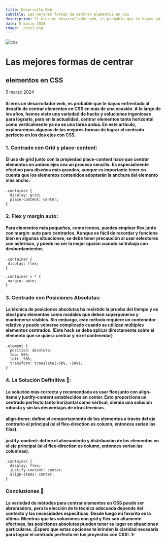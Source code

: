 ```yaml
---
title: Desarrollo Web
subtitle: Las mejores formas de centrar elementos en CSS
description: Si eres un desarrollador web, es probable que te hayas enfrentado al desafío de centrar elementos en CSS en más de una ocasión. En la actualidad, centrar elementos tanto horizontal como verticalmente ya no es una tarea ardua. Te voy a enseñar diferentes formas de cómo puedes centrar elementos en los dos ejes con CSS.
date: 5 marzo 2024
image: ./css1.png
---
```


![css](./css.png)

# Las mejores formas de centrar
## elementos en CSS

5 marzo 2024

#### Si eres un desarrollador web, es probable que te hayas enfrentado al desafío de centrar elementos en CSS en más de una ocasión. A lo largo de los años, hemos visto una variedad de hacks y soluciones ingeniosas para lograrlo, pero en la actualidad, **centrar** elementos tanto **horizontal** como **verticalmente** ya no es una tarea ardua. En este artículo, exploraremos algunas de las mejores formas de lograr el centrado perfecto en los dos ejes con CSS.

### 1. Centrado con Grid y place-content:

#### El uso de **grid** junto con la propiedad **place-content** hace que centrar elementos en ambos ejes sea un proceso sencillo. Es especialmente efectivo para diseños más grandes, aunque es importante tener en cuenta que los elementos contenidos adoptarán la anchura del elemento más ancho.

    .container {
      display: grid;
      place-content: center;
    }

### 2. Flex y margin auto:

#### Para elementos más pequeños, como iconos, puedes emplear **flex** junto con **margin: auto** para centrarlos. Aunque es fácil de recordar y funciona bien en algunas situaciones, se debe tener precaución al usar selectores con asterisco, y puede no ser la mejor opción cuando se trabaja con desbordamientos.

    .container {
     display: flex;
    }

    .container > * {
     margin: auto;
    }
### 3. Centrado con Posiciones Absolutas:

#### La técnica de **posiciones absolutas** ha resistido la prueba del tiempo y es ideal para elementos como modales que deben superponerse y mantenerse visibles. Sin embargo, este método requiere un contenedor **relativo** y puede volverse complicado cuando se utilizan múltiples elementos centrados. (Este hack se debe aplicar directamente sobre el elemento que se quiera centrar y no el contenedor)

    .element {
      position: absolute;
      top: 50%;
      left: 50%;
      transform: translate(-50%, -50%);
    } 

### 4. La Solución Definitiva 💜: 

#### La solución más correcta y recomendada es usar **flex** junto con **align-items** y **justify-content** establecidos en **center**. Esto proporciona un centrado perfecto tanto horizontal como vertical, siendo una solución robusta y sin las desventajas de otras técnicas.

#### **align-items**: define el comportamiento de los elementos a través del eje contrario al principal (si el **flex-direction** es **column**, entonces serían las filas).

#### **justify-content**: define el alíneamiento y distribución de los elementos en el eje principal (si el **flex-direction** es **column**, entonces serían las columnas).

    .container {
      display: flex;
      justify-content: center;
      align-items: center;
    }

### Conclusiones 💜

#### La variedad de métodos para centrar elementos en CSS puede ser abrumadora, pero la elección de la técnica adecuada depende del contexto y las necesidades específicas. Desde luego mi favorita es la última. Mientras que las soluciones con **grid** y **flex** son altamente efectivas, las posiciones absolutas pueden tener su lugar en situaciones particulares. ¡Espero que estas opciones te brinden la claridad necesaria para lograr el centrado perfecto en tus proyectos con CSS!. ✨
